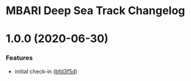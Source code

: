 # MBARI Deep Sea Track Changelog

# 1.0.0 (2020-06-30)


### Features

* initial check-in ([bfd3f5d](http://bitbucket.org/mbari/deepsea-track/commits/bfd3f5d07a2da45f1623b1152e4effe81b1468ec))
